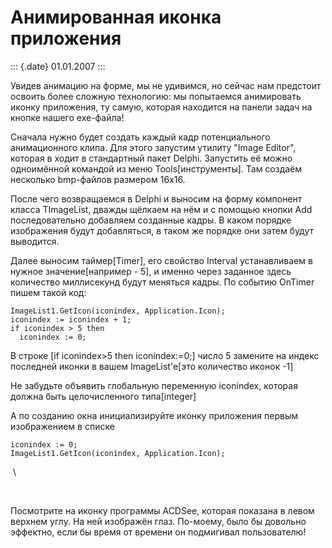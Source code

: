 Анимированная иконка приложения
===============================

::: {.date}
01.01.2007
:::

Увидев анимацию на форме, мы не удивимся, но сейчас нам предстоит
освоить более сложную технологию: мы попытаемся анимировать иконку
приложения, ту самую, которая находится на панели задач на кнопке нашего
exe-файла!

Сначала нужно будет создать каждый кадр потенциального анимационного
клипа. Для этого запустим утилиту \"Image Editor\", которая в ходит в
стандартный пакет Delphi. Запустить её можно одноимённой командой из
меню Tools\[инструменты\]. Там создаём несколько bmp-файлов размером
16х16.

После чего возвращаемся в Delphi и выносим на форму компонент класса
TImageList, дважды щёлкаем на нём и с помощью кнопки Add последовательно
добавляем созданные кадры. В каком порядке изображения будут
добавляться, в таком же порядке они затем будут выводится.

Далее выносим таймер\[Timer\], его свойство Interval устанавливаем в
нужное значение\[например - 5\], и именно через заданное здесь
количество миллисекунд будут меняться кадры. По событию OnTimer пишем
такой код:

    ImageList1.GetIcon(iconindex, Application.Icon);
    iconindex := iconindex + 1;
    if iconindex > 5 then
      iconindex := 0;

В строке \[if iconindex\>5 then iconindex:=0;\] число 5 замените на
индекс последней иконки в вашем ImageList\'e\[это количество иконок -1\]

Не забудьте объявить глобальную переменную iconindex, которая должна
быть целочисленного типа\[integer\]

А по созданию окна инициализируйте иконку приложения первым изображением
в списке

    iconindex := 0;
    ImageList1.GetIcon(iconindex, Application.Icon);

 \

 

Посмотрите на иконку программы ACDSee, которая показана в левом верхнем
углу. На ней изображён глаз. По-моему, было бы довольно эффектно, если
бы время от времени он подмигивал пользователю!
